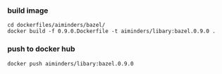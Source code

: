 ### build image
```
cd dockerfiles/aiminders/bazel/
docker build -f 0.9.0.Dockerfile -t aiminders/libary:bazel.0.9.0 .
```

### push to docker hub

```
docker push aiminders/libary:bazel.0.9.0
```
